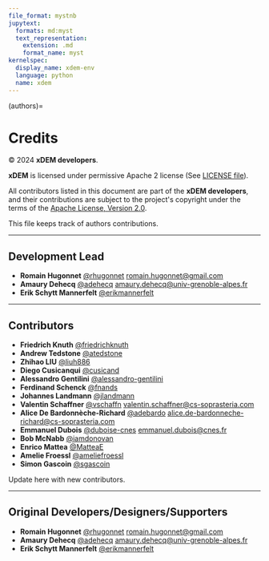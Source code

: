 ```yaml
---
file_format: mystnb
jupytext:
  formats: md:myst
  text_representation:
    extension: .md
    format_name: myst
kernelspec:
  display_name: xdem-env
  language: python
  name: xdem
---
```

(authors)=

# Credits

© 2024 **xDEM developers**.

**xDEM** is licensed under permissive Apache 2 license (See [LICENSE file](license.md)).

All contributors listed in this document are part of the **xDEM developers**, and their
contributions are subject to the project's copyright under the terms of the
[Apache License, Version 2.0](http://www.apache.org/licenses/LICENSE-2.0).

This file keeps track of authors contributions.

---

## Development Lead

- **Romain Hugonnet** [@rhugonnet](https://github.com/rhugonnet) <romain.hugonnet@gmail.com>
- **Amaury Dehecq** [@adehecq](https://github/adehecq) <amaury.dehecq@univ-grenoble-alpes.fr>
- **Erik Schytt Mannerfelt** [@erikmannerfelt](https://github/erikmannerfelt)

---

## Contributors


- **Friedrich Knuth** [@friedrichknuth](https://github/friedrichknuth)
- **Andrew Tedstone** [@atedstone](https://github/atedstone)
- **Zhihao LIU** [@liuh886](https://github/liuh886)
- **Diego Cusicanqui** [@cusicand](https://github/cusicand)
- **Alessandro Gentilini** [@alessandro-gentilini](https://github/alessandro-gentilini)
- **Ferdinand Schenck** [@fnands](https://github/fnands)
- **Johannes Landmann** [@jlandmann](https://github/jlandmann)
- **Valentin Schaffner** [@vschaffn](https://github/vschaffn) <valentin.schaffner@cs-soprasteria.com>
- **Alice De Bardonnèche-Richard** [@adebardo](https://github/adebardo) <alice.de-bardonneche-richard@cs-soprasteria.com>
- **Emmanuel Dubois** [@duboise-cnes](https://github/duboise-cnes) <emmanuel.dubois@cnes.fr>
- **Bob McNabb** [@iamdonovan](https://github/iamdonovan)
- **Enrico Mattea** [@MatteaE](https://github.com/MatteaE)
- **Amelie Froessl** [@ameliefroessl](https://github.com/ameliefroessl)
- **Simon Gascoin** [@sgascoin](https://github.com/sgascoin)

Update here with new contributors.

---

## Original Developers/Designers/Supporters

- **Romain Hugonnet** [@rhugonnet](https://github.com/rhugonnet) <romain.hugonnet@gmail.com>
- **Amaury Dehecq** [@adehecq](https://github/adehecq) <amaury.dehecq@univ-grenoble-alpes.fr>
- **Erik Schytt Mannerfelt** [@erikmannerfelt](https://github/erikmannerfelt)
